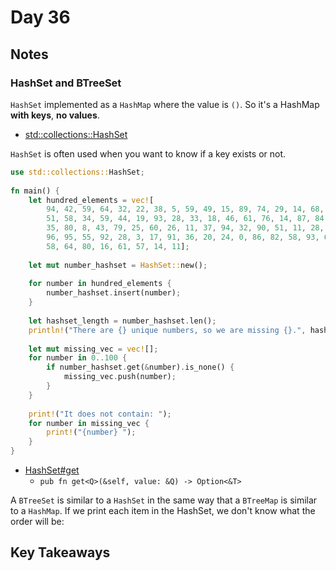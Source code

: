 # Day 36

## Notes

### HashSet and BTreeSet

`HashSet` implemented as a `HashMap` where the value is `()`.
So it's a HashMap **with keys**, **no values**.

- [std::collections::HashSet](https://doc.rust-lang.org/std/collections/struct.HashSet.html)

`HashSet` is often used when you want to know if a key exists or not.

```rust
use std::collections::HashSet;
 
fn main() {
    let hundred_elements = vec![
        94, 42, 59, 64, 32, 22, 38, 5, 59, 49, 15, 89, 74, 29, 14, 68, 82, 80, 56, 41, 36, 81, 66,
        51, 58, 34, 59, 44, 19, 93, 28, 33, 18, 46, 61, 76, 14, 87, 84, 73, 71, 29, 94, 10, 35, 20,
        35, 80, 8, 43, 79, 25, 60, 26, 11, 37, 94, 32, 90, 51, 11, 28, 76, 16, 63, 95, 13, 60, 59,
        96, 95, 55, 92, 28, 3, 17, 91, 36, 20, 24, 0, 86, 82, 58, 93, 68, 54, 80, 56, 22, 67, 82,
        58, 64, 80, 16, 61, 57, 14, 11];
 
    let mut number_hashset = HashSet::new();
 
    for number in hundred_elements {
        number_hashset.insert(number);
    }
 
    let hashset_length = number_hashset.len();
    println!("There are {} unique numbers, so we are missing {}.", hashset_length, 100 - hashset_length);
 
    let mut missing_vec = vec![];
    for number in 0..100 {
        if number_hashset.get(&number).is_none() {
            missing_vec.push(number);
        }
    }
 
    print!("It does not contain: ");
    for number in missing_vec {
        print!("{number} ");
    }
}
```

- [HashSet#get](https://doc.rust-lang.org/std/collections/struct.HashSet.html#method.get)
  - `pub fn get<Q>(&self, value: &Q) -> Option<&T>`

A `BTreeSet` is similar to a `HashSet` in the same way that a `BTreeMap` is similar to a `HashMap`. If we print each item in the HashSet, we don't know what the order will be:

## Key Takeaways
